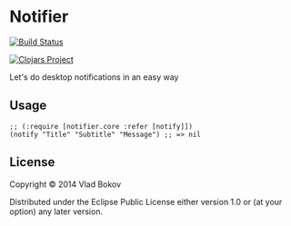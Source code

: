 # Notifier

[![Build Status][BS img]][Build Status]

[![Clojars Project](http://clojars.org/notifier/latest-version.svg)](http://clojars.org/notifier)

Let's do desktop notifications in an easy way

## Usage

    ;; (:require [notifier.core :refer [notify]])
    (notify "Title" "Subtitle" "Message") ;; => nil

## License

Copyright © 2014 Vlad Bokov

Distributed under the Eclipse Public License either version 1.0 or (at
your option) any later version.

[BS img]: https://travis-ci.org/razum2um/notifier.png
[Build Status]: https://travis-ci.org/razum2um/notifier

